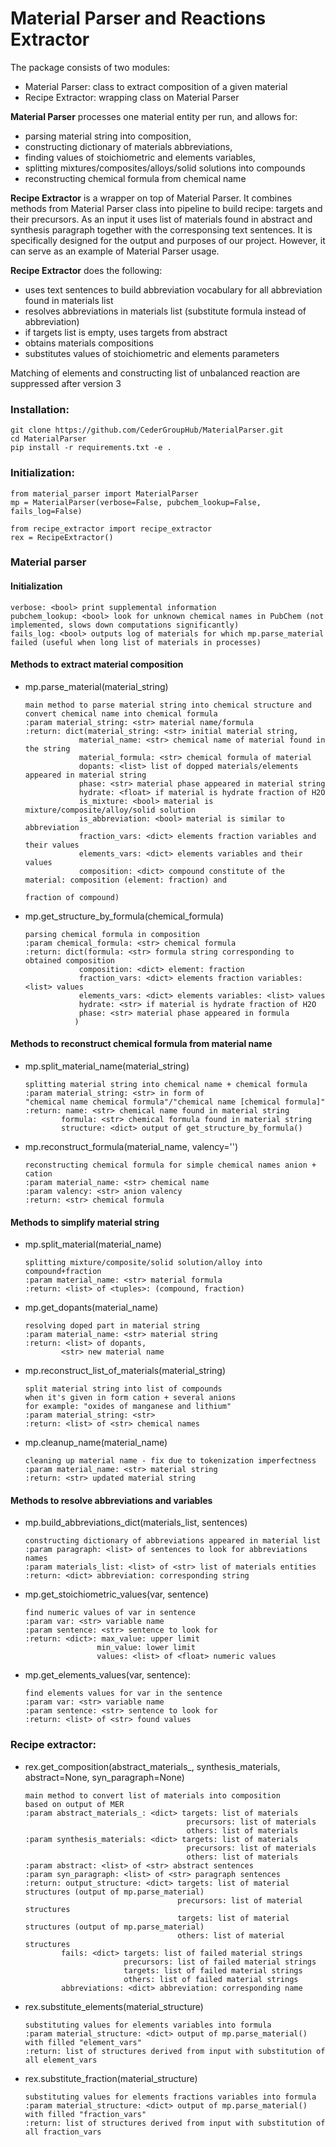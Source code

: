 # Material Parser and Reactions Extractor

The package consists of two modules:

 * Material Parser: class to extract composition of a given material
 * Recipe Extractor: wrapping class on Material Parser

**Material Parser** processes one material entity per run, and allows for:

 * parsing material string into composition,
 * constructing dictionary of materials abbreviations,
 * finding values of stoichiometric and elements variables,
 * splitting mixtures/composites/alloys/solid solutions into compounds
 * reconstructing chemical formula from chemical name

**Recipe Extractor** is a wrapper on top of Material Parser.
It combines methods from Material Parser class into pipeline to build recipe: targets and their precursors.
As an input it uses list of materials found in abstract and synthesis paragraph together with the corresponsing text sentences.
It is specifically designed for the output and purposes of our project.
However, it can serve as an example of Material Parser usage.

**Recipe Extractor** does the following:

 * uses text sentences to build abbreviation vocabulary for all abbreviation found in materials list
 * resolves abbreviations in materials list (substitute formula instead of abbreviation)
 * if targets list is empty, uses targets from abstract
 * obtains materials compositions
 * substitutes values of stoichiometric and elements parameters

Matching of elements and constructing list of unbalanced reaction are suppressed after version 3
 
### Installation:
```
git clone https://github.com/CederGroupHub/MaterialParser.git
cd MaterialParser
pip install -r requirements.txt -e .
```

### Initialization:
```
from material_parser import MaterialParser
mp = MaterialParser(verbose=False, pubchem_lookup=False, fails_log=False)

from recipe_extractor import recipe_extractor
rex = RecipeExtractor()
```

### Material parser

#### Initialization

 ```
 verbose: <bool> print supplemental information
 pubchem_lookup: <bool> look for unknown chemical names in PubChem (not implemented, slows down computations significantly)
 fails_log: <bool> outputs log of materials for which mp.parse_material failed (useful when long list of materials in processes)
 ```

#### Methods to extract material composition

 * mp.parse_material(material_string)
     ```
     main method to parse material string into chemical structure and
     convert chemical name into chemical formula
    :param material_string: <str> material name/formula
    :return: dict(material_string: <str> initial material string,
                 material_name: <str> chemical name of material found in the string
                 material_formula: <str> chemical formula of material
                 dopants: <list> list of dopped materials/elements appeared in material string
                 phase: <str> material phase appeared in material string
                 hydrate: <float> if material is hydrate fraction of H2O
                 is_mixture: <bool> material is mixture/composite/alloy/solid solution
                 is_abbreviation: <bool> material is similar to abbreviation
                 fraction_vars: <dict> elements fraction variables and their values
                 elements_vars: <dict> elements variables and their values
                 composition: <dict> compound constitute of the material: composition (element: fraction) and
                                                                        fraction of compound)
     ```

 * mp.get_structure_by_formula(chemical_formula)
     ```
     parsing chemical formula in composition
    :param chemical_formula: <str> chemical formula
    :return: dict(formula: <str> formula string corresponding to obtained composition
                 composition: <dict> element: fraction
                 fraction_vars: <dict> elements fraction variables: <list> values
                 elements_vars: <dict> elements variables: <list> values
                 hydrate: <str> if material is hydrate fraction of H2O
                 phase: <str> material phase appeared in formula
                )
     ```

#### Methods to reconstruct chemical formula from material name

 * mp.split_material_name(material_string)
    ```
    splitting material string into chemical name + chemical formula
    :param material_string: <str> in form of
    "chemical name chemical formula"/"chemical name [chemical formula]"
    :return: name: <str> chemical name found in material string
            formula: <str> chemical formula found in material string
            structure: <dict> output of get_structure_by_formula()
    ```

 * mp.reconstruct_formula(material_name, valency='')
    ```
    reconstructing chemical formula for simple chemical names anion + cation
    :param material_name: <str> chemical name
    :param valency: <str> anion valency
    :return: <str> chemical formula
    ```

#### Methods to simplify material string

 * mp.split_material(material_name)
    ```
    splitting mixture/composite/solid solution/alloy into compound+fraction
    :param material_name: <str> material formula
    :return: <list> of <tuples>: (compound, fraction)
    ```

 * mp.get_dopants(material_name)
    ```
    resolving doped part in material string
    :param material_name: <str> material string
    :return: <list> of dopants,
            <str> new material name
    ```
 * mp.reconstruct_list_of_materials(material_string)
    ```
    split material string into list of compounds
    when it's given in form cation + several anions
    for example: "oxides of manganese and lithium"
    :param material_string: <str>
    :return: <list> of <str> chemical names
    ```

 * mp.cleanup_name(material_name)
    ```
    cleaning up material name - fix due to tokenization imperfectness
    :param material_name: <str> material string
    :return: <str> updated material string
    ```

#### Methods to resolve abbreviations and variables

 * mp.build_abbreviations_dict(materials_list, sentences)
    ```
    constructing dictionary of abbreviations appeared in material list
    :param paragraph: <list> of sentences to look for abbreviations names
    :param materials_list: <list> of <str> list of materials entities
    :return: <dict> abbreviation: corresponding string
    ```

 * mp.get_stoichiometric_values(var, sentence)
    ```
    find numeric values of var in sentence
    :param var: <str> variable name
    :param sentence: <str> sentence to look for
    :return: <dict>: max_value: upper limit
                    min_value: lower limit
                    values: <list> of <float> numeric values
    ```

 * mp.get_elements_values(var, sentence):
    ```
    find elements values for var in the sentence
    :param var: <str> variable name
    :param sentence: <str> sentence to look for
    :return: <list> of <str> found values
    ```

### Recipe extractor:

 * rex.get_composition(abstract_materials_, synthesis_materials, abstract=None, syn_paragraph=None)
    ```
    main method to convert list of materials into composition
    based on output of MER
    :param abstract_materials_: <dict> targets: list of materials
                                        precursors: list of materials
                                        others: list of materials
    :param synthesis_materials: <dict> targets: list of materials
                                        precursors: list of materials
                                        others: list of materials
    :param abstract: <list> of <str> abstract sentences
    :param syn_paragraph: <list> of <str> paragraph sentences
    :return: output_structure: <dict> targets: list of material structures (output of mp.parse_material)
                                      precursors: list of material structures
                                      targets: list of material structures (output of mp.parse_material)
                                      others: list of material structures
            fails: <dict> targets: list of failed material strings
                          precursors: list of failed material strings
                          targets: list of failed material strings
                          others: list of failed material strings
            abbreviations: <dict> abbreviation: corresponding name
    ```

 * rex.substitute_elements(material_structure)
    ```
    substituting values for elements variables into formula
    :param material_structure: <dict> output of mp.parse_material() with filled "element_vars"
    :return: list of structures derived from input with substitution of all element_vars
    ```

 * rex.substitute_fraction(material_structure)
    ```
    substituting values for elements fractions variables into formula
    :param material_structure: <dict> output of mp.parse_material() with filled "fraction_vars"
    :return: list of structures derived from input with substitution of all fraction_vars
    ```